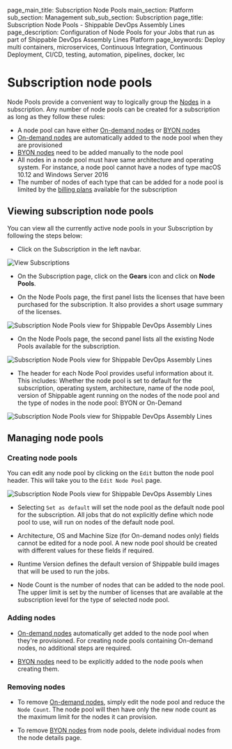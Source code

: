 page_main_title: Subscription Node Pools
main_section: Platform
sub_section: Management
sub_sub_section: Subscription
page_title: Subscription Node Pools - Shippable DevOps Assembly Lines
page_description: Configuration of Node Pools for your Jobs that run as part of Shippable DevOps Assembly Lines Platform
page_keywords: Deploy multi containers, microservices, Continuous Integration, Continuous Deployment, CI/CD, testing, automation, pipelines, docker, lxc

# Subscription node pools

Node Pools provide a convenient way to logically group the [Nodes](http://localhost:5555/platform/runtime/overview/#nodes) in a subscription. Any number of node pools can be created for a subscription as long as they follow these rules:

- A node pool can have either [On-demand nodes](platform/runtime/nodes/#on-demand-nodes) or [BYON nodes](platform/runtime/nodes/#byon-nodes)
- [On-demand nodes](platform/runtime/nodes/#on-demand-nodes) are
  automatically added to the node pool when they are provisioned
- [BYON nodes](platform/runtime/nodes/#byon-nodes) need to be added manually to the node pool
- All nodes in a node pool must have same architecture and operating system. For instance, a node pool
  cannot have a nodes of type macOS 10.12 and Windows Server 2016
- The number of nodes of each type that can be added for a node pool is limited by the [billing plans](/platform/management/subscription/billing) available for the subscription

## Viewing subscription node pools
You can view all the currently active node pools in your Subscription by following the steps below:

* Click on the Subscription in the left navbar.

<img src="/images/getting-started/account-settings.png" alt="View Subscriptions">

* On the Subscription page, click on the **Gears** icon and click on **Node Pools**.

* On the Node Pools page, the first panel lists the licenses that have been
  purchased for the subscription. It also provides a short usage summary of the
  licenses.
<img src="/images/platform/management/subscription-node-pools-license.png" alt="Subscription Node Pools view for Shippable DevOps Assembly Lines" style="vertical-align: middle;display: block;margin-left: auto;margin-right: auto;"/>

* On the Node Pools page, the second panel lists all the existing Node Pools
  available for the subscription.
<img src="/images/platform/management/subscription-node-pools-list.png" alt="Subscription Node Pools view for Shippable DevOps Assembly Lines" style="vertical-align: middle;display: block;margin-left: auto;margin-right: auto;"/>


* The header for each Node Pool provides useful information about it. This
  includes: Whether the node pool is set to default for the subscription,
  operating system, architecture, name of the node pool, version of Shippable
  agent running on the nodes of the node pool and the type of nodes in the node
  pool: BYON or On-Demand
<img src="/images/platform/management/subscription-node-pools-header.png" alt="Subscription Node Pools view for Shippable DevOps Assembly Lines" style="vertical-align: middle;display: block;margin-left: auto;margin-right: auto;"/>

## Managing node pools

### Creating node pools
You can edit any node pool by clicking on the `Edit` button the node pool
header. This will take you to the `Edit Node Pool` page.

<img src="/images/platform/management/subscription-node-pools-edit.png" alt="Subscription Node Pools view for Shippable DevOps Assembly Lines" style="vertical-align: middle;display: block;margin-left: auto;margin-right: auto;"/>

* Selecting `Set as default` will set the node pool as the default node pool
  for the subscription. All jobs that do not explicitly define
  which node pool to use, will run on nodes of the default node pool.

* Architecture, OS and Machine Size (for On-demand nodes only) fields cannot be
  edited for a node pool. A new node pool should be created with different values
  for these fields if required.

* Runtime Version defines the default version of Shippable build images that will be
  used to run the jobs.

* Node Count is the number of nodes that can be added to the node pool. The
  upper limit is set by the number of licenses that are available at the
  subscription level for the type of selected node pool.

### Adding nodes
* [On-demand nodes](platform/runtime/nodes/#on-demand-nodes) automatically get
added to the node pool when they're provisioned. For creating node pools
containing On-demand nodes, no additional steps are required.

* [BYON nodes](platform/runtime/nodes/#byon-nodes) need to be explicitly added
  to the node pools when creating them.

### Removing nodes
* To remove [On-demand nodes](platform/runtime/nodes/#on-demand-nodes), simply
  edit the node pool and reduce the `Node Count`. The node pool will then have
  only the new node count as the maximum limit for the nodes it can provision.

* To remove [BYON nodes](platform/runtime/nodes/#byon-nodes) from node pools,
  delete individual nodes from the node details page.
